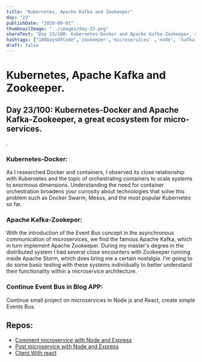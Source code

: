```yaml
---
title: "Kubernetes, Apache Kafka and Zookeeper"
day: "23"
publishDate: "2020-09-01"
thumbnailImage: "../images/day-23.png"
shareText: "Day 23/100: Kubernetes-Docker and Apache Kafka-Zookeeper, a great ecosystem for micro-services."
hashtags: ["100DaysOfCode",'zookeeper','microservices' ,'node', 'kafka', 'kubernetes', 'eventbus', 'async', 'docker']
draft: false
---
```


# Kubernetes, Apache Kafka and Zookeeper.

## Day 23/100: Kubernetes-Docker and Apache Kafka-Zookeeper, a great ecosystem for micro-services.
.
### Kubernetes-Docker:

 As I researched Docker and containers, I observed its close relationship with Kubernetes and the topic of orchestrating containers to scale systems to enormous dimensions. Understanding the need for container orchestration broadens your curiosity about technologies that solve this problem such as Docker Swarm, Mesos, and the most popular Kubernetes so far.

### Apache Kafka-Zookeper:

With the introduction of the Event Bus concept in the asynchronous communication of microservices, we find the famous Apache Kafka, which in turn implement Apache Zookeeper. During my master's degree in the distributed system I had several close encounters with Zookeeper running inside Apache Storm, which does bring me a certain nostalgia. I'm going to do some basic testing with these systems individually to better understand their functionality within a microservice architecture.

### Continue Event Bus in Blog APP:
Continue small project on microservices in Node js and React, create simple Events Bus.


## Repos:
* [Comment microservice with Node and Express](https://github.com/difo23/commentsmicroservice)  
* [Post microservice with Node and Express](https://github.com/difo23/postmicroservice)  
* [Client With react](https://github.com/difo23/clientblogs)  